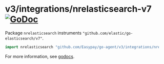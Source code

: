 # v3/integrations/nrelasticsearch-v7 [![GoDoc](https://godoc.org/github.com/Easypay/go-agent/v3/integrations/nrelasticsearch-v7?status.svg)](https://godoc.org/github.com/Easypay/go-agent/v3/integrations/nrelasticsearch-v7)

Package `nrelasticsearch` instruments `"github.com/elastic/go-elasticsearch/v7"`.

```go
import nrelasticsearch "github.com/Easypay/go-agent/v3/integrations/nrelasticsearch-v7"
```

For more information, see
[godocs](https://godoc.org/github.com/Easypay/go-agent/v3/integrations/nrelasticsearch-v7).
